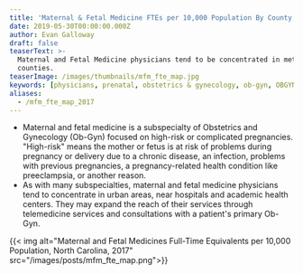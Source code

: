 ```yaml
---
title: 'Maternal & Fetal Medicine FTEs per 10,000 Population By County'
date: 2019-05-30T00:00:00.000Z
author: Evan Galloway
draft: false
teaserText: >-
  Maternal and Fetal Medicine physicians tend to be concentrated in metropolitan
  counties.
teaserImage: /images/thumbnails/mfm_fte_map.jpg
keywords: [physicians, prenatal, obstetrics & gynecology, ob-gyn, OBGYN]
aliases:
  - /mfm_fte_map_2017
---
```



* Maternal and fetal medicine is a subspecialty of Obstetrics and Gynecology (Ob-Gyn) focused on high-risk or complicated pregnancies.  "High-risk" means the mother or fetus is at risk of problems during pregnancy or delivery due to a chronic disease, an infection, problems with previous pregnancies, a pregnancy-related health condition like preeclampsia, or another reason.
* As with many subspecialties, maternal and fetal medicine physicians tend to concentrate in urban areas, near hospitals and academic health centers. They may expand the reach of their services through telemedicine services and consultations with a patient's primary Ob-Gyn.

{{< img alt="Maternal and Fetal Medicines Full-Time Equivalents per 10,000 Population, North Carolina, 2017" src="/images/posts/mfm_fte_map.png">}}
